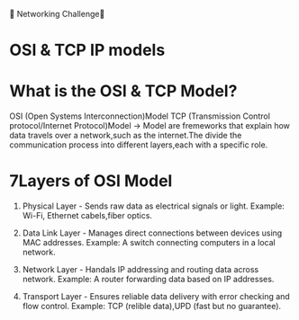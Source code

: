 🥅 Networking Challenge🛜

# OSI & TCP IP models

 #  What is the OSI & TCP Model?
OSI (Open Systems Interconnection)Model
TCP (Transmission Control protocol/Internet Protocol)Model
-> Model are fremeworks that explain how data travels over a network,such as the internet.The divide the communication process into different layers,each with a specific role.
# 7Layers of OSI Model
1. Physical Layer - Sends raw data as electrical signals or light.
   Example: Wi-Fi, Ethernet cabels,fiber optics.
   
2. Data Link Layer - Manages direct connections between devices using MAC addresses.
   Example: A switch connecting computers in a local network.
  
3. Network Layer - Handals IP addressing and routing data across network.
    Example: A router forwarding data based on IP addresses.

4. Transport Layer - Ensures reliable data delivery with error checking and flow control.
    Example: TCP (relible data),UPD (fast but no guarantee).
